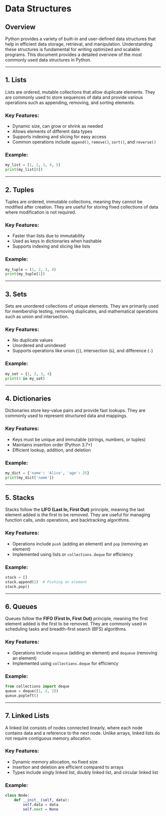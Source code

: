 # Data Structures

## Overview
Python provides a variety of built-in and user-defined data structures that help in efficient data storage, retrieval, and manipulation. Understanding these structures is fundamental for writing optimized and scalable programs. This document provides a detailed overview of the most commonly used data structures in Python.

---

## 1. Lists

Lists are ordered, mutable collections that allow duplicate elements. They are commonly used to store sequences of data and provide various operations such as appending, removing, and sorting elements.

### Key Features:
- Dynamic size, can grow or shrink as needed
- Allows elements of different data types
- Supports indexing and slicing for easy access
- Common operations include `append()`, `remove()`, `sort()`, and `reverse()`

### Example:
```python
my_list = [1, 2, 3, 4, 5]
print(my_list[0]) 
```

---

## 2. Tuples

Tuples are ordered, immutable collections, meaning they cannot be modified after creation. They are useful for storing fixed collections of data where modification is not required.

### Key Features:
- Faster than lists due to immutability
- Used as keys in dictionaries when hashable
- Supports indexing and slicing like lists

### Example:
```python
my_tuple = (1, 2, 3, 4)
print(my_tuple[1]) 
```

---

## 3. Sets

Sets are unordered collections of unique elements. They are primarily used for membership testing, removing duplicates, and mathematical operations such as union and intersection.

### Key Features:
- No duplicate values
- Unordered and unindexed
- Supports operations like union (`|`), intersection (`&`), and difference (`-`)

### Example:
```python
my_set = {1, 2, 3, 4}
print(3 in my_set) 
```

---

## 4. Dictionaries

Dictionaries store key-value pairs and provide fast lookups. They are commonly used to represent structured data and mappings.

### Key Features:
- Keys must be unique and immutable (strings, numbers, or tuples)
- Maintains insertion order (Python 3.7+)
- Efficient lookup, addition, and deletion

### Example:
```python
my_dict = {'name': 'Alice', 'age': 25}
print(my_dict['name']) 
```

---

## 5. Stacks

Stacks follow the **LIFO (Last In, First Out)** principle, meaning the last element added is the first to be removed. They are useful for managing function calls, undo operations, and backtracking algorithms.

### Key Features:
- Operations include `push` (adding an element) and `pop` (removing an element)
- Implemented using lists or `collections.deque` for efficiency

### Example:
```python
stack = []
stack.append(1)  # Pushing an element
stack.pop() 
```

---

## 6. Queues

Queues follow the **FIFO (First In, First Out)** principle, meaning the first element added is the first to be removed. They are commonly used in scheduling tasks and breadth-first search (BFS) algorithms.

### Key Features:
- Operations include `enqueue` (adding an element) and `dequeue` (removing an element)
- Implemented using `collections.deque` for efficiency

### Example:
```python
from collections import deque
queue = deque([1, 2, 3])
queue.popleft()
```

---

## 7. Linked Lists

A linked list consists of nodes connected linearly, where each node contains data and a reference to the next node. Unlike arrays, linked lists do not require contiguous memory allocation.

### Key Features:
- Dynamic memory allocation, no fixed size
- Insertion and deletion are efficient compared to arrays
- Types include singly linked list, doubly linked list, and circular linked list

### Example:
```python
class Node:
    def __init__(self, data):
        self.data = data
        self.next = None
```
